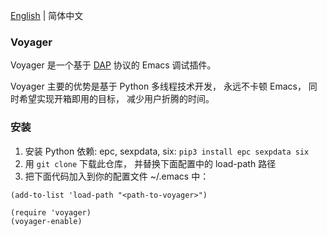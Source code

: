 [English](./README.md) | 简体中文

### Voyager
Voyager 是一个基于 [DAP](https://microsoft.github.io/debug-adapter-protocol//) 协议的 Emacs 调试插件。

Voyager 主要的优势是基于 Python 多线程技术开发， 永远不卡顿 Emacs， 同时希望实现开箱即用的目标， 减少用户折腾的时间。

### 安装
1. 安装 Python 依赖: epc, sexpdata, six: `pip3 install epc sexpdata six`
2. 用 `git clone` 下载此仓库， 并替换下面配置中的 load-path 路径
3. 把下面代码加入到你的配置文件 ~/.emacs 中：

```elisp
(add-to-list 'load-path "<path-to-voyager>")

(require 'voyager)
(voyager-enable)
```

